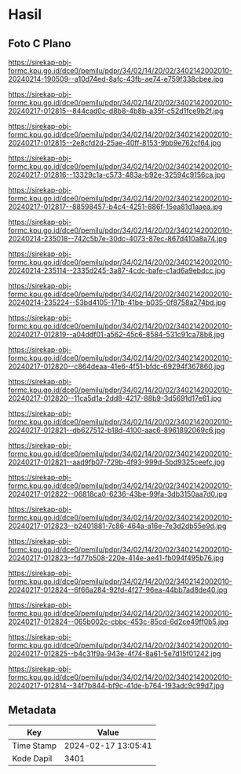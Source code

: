 # Hasil

## Foto C Plano

https://sirekap-obj-formc.kpu.go.id/dce0/pemilu/pdpr/34/02/14/20/02/3402142002010-20240214-190509--a10d74ed-8afc-43fb-ae74-e759f338cbee.jpg

https://sirekap-obj-formc.kpu.go.id/dce0/pemilu/pdpr/34/02/14/20/02/3402142002010-20240217-012815--844cad0c-d8b8-4b8b-a35f-c52d1fce9b2f.jpg

https://sirekap-obj-formc.kpu.go.id/dce0/pemilu/pdpr/34/02/14/20/02/3402142002010-20240217-012815--2e8cfd2d-25ae-40ff-8153-9bb9e762cf64.jpg

https://sirekap-obj-formc.kpu.go.id/dce0/pemilu/pdpr/34/02/14/20/02/3402142002010-20240217-012816--13329c1a-c573-483a-b92e-32594c9156ca.jpg

https://sirekap-obj-formc.kpu.go.id/dce0/pemilu/pdpr/34/02/14/20/02/3402142002010-20240217-012817--88598457-b4c4-4251-886f-15ea81d1aaea.jpg

https://sirekap-obj-formc.kpu.go.id/dce0/pemilu/pdpr/34/02/14/20/02/3402142002010-20240214-235018--742c5b7e-30dc-4073-87ec-867d410a8a74.jpg

https://sirekap-obj-formc.kpu.go.id/dce0/pemilu/pdpr/34/02/14/20/02/3402142002010-20240214-235114--2335d245-3a87-4cdc-bafe-c1ad6a9ebdcc.jpg

https://sirekap-obj-formc.kpu.go.id/dce0/pemilu/pdpr/34/02/14/20/02/3402142002010-20240214-235224--53bd4105-171b-41be-b035-0f8758a274bd.jpg

https://sirekap-obj-formc.kpu.go.id/dce0/pemilu/pdpr/34/02/14/20/02/3402142002010-20240217-012819--a04ddf01-a562-45c6-8584-531c91ca78b6.jpg

https://sirekap-obj-formc.kpu.go.id/dce0/pemilu/pdpr/34/02/14/20/02/3402142002010-20240217-012820--c864deaa-41e6-4f51-bfdc-69294f367860.jpg

https://sirekap-obj-formc.kpu.go.id/dce0/pemilu/pdpr/34/02/14/20/02/3402142002010-20240217-012820--11ca5d1a-2dd8-4217-88b9-3d5691d17e61.jpg

https://sirekap-obj-formc.kpu.go.id/dce0/pemilu/pdpr/34/02/14/20/02/3402142002010-20240217-012821--db627512-b18d-4100-aac6-8961892069c6.jpg

https://sirekap-obj-formc.kpu.go.id/dce0/pemilu/pdpr/34/02/14/20/02/3402142002010-20240217-012821--aad9fb07-729b-4f93-999d-5bd9325ceefc.jpg

https://sirekap-obj-formc.kpu.go.id/dce0/pemilu/pdpr/34/02/14/20/02/3402142002010-20240217-012822--06818ca0-6236-43be-99fa-3db3150aa7d0.jpg

https://sirekap-obj-formc.kpu.go.id/dce0/pemilu/pdpr/34/02/14/20/02/3402142002010-20240217-012823--b2401881-7c86-464a-a16e-7e3d2db55e9d.jpg

https://sirekap-obj-formc.kpu.go.id/dce0/pemilu/pdpr/34/02/14/20/02/3402142002010-20240217-012823--fd77b508-220e-414e-ae41-fb094f495b76.jpg

https://sirekap-obj-formc.kpu.go.id/dce0/pemilu/pdpr/34/02/14/20/02/3402142002010-20240217-012824--6f66a284-92fd-4f27-96ea-44bb7ad8de40.jpg

https://sirekap-obj-formc.kpu.go.id/dce0/pemilu/pdpr/34/02/14/20/02/3402142002010-20240217-012824--065b002c-cbbc-453c-85cd-6d2ce49ff0b5.jpg

https://sirekap-obj-formc.kpu.go.id/dce0/pemilu/pdpr/34/02/14/20/02/3402142002010-20240217-012825--b4c31f9a-943e-4f74-8a61-5e7d15f01242.jpg

https://sirekap-obj-formc.kpu.go.id/dce0/pemilu/pdpr/34/02/14/20/02/3402142002010-20240217-012814--34f7b844-bf9c-41de-b764-193adc9c99d7.jpg


## Metadata

| Key        | Value               |
| ---------- | ------------------- |
| Time Stamp | 2024-02-17 13:05:41 |
| Kode Dapil | 3401                |



